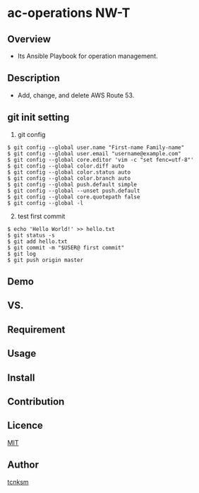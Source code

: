 ac-operations
NW-T
====

## Overview
 - Its Ansible Playbook for operation management.

## Description
 - Add, change, and delete AWS Route 53.

## git init setting
1. git config
```
$ git config --global user.name "First-name Family-name"
$ git config --global user.email "username@example.com"
$ git config --global core.editor 'vim -c "set fenc=utf-8"'
$ git config --global color.diff auto
$ git config --global color.status auto
$ git config --global color.branch auto
$ git config --global push.default simple
$ git config --global --unset push.default
$ git config --global core.quotepath false
$ git config --global -l
```

2. test first commit
```
$ echo 'Hello World!' >> hello.txt
$ git status -s
$ git add hello.txt
$ git commit -m "$USER@ first commit"
$ git log
$ git push origin master
```

## Demo

## VS. 

## Requirement

## Usage

## Install

## Contribution

## Licence

[MIT](https://github.com/tcnksm/tool/blob/master/LICENCE)

## Author

[tcnksm](https://github.com/tcnksm)

